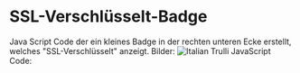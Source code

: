 # SSL-Verschlüsselt-Badge
Java Script Code der ein kleines Badge in der rechten unteren Ecke erstellt, welches "SSL-Verschlüsselt" anzeigt.
Bilder:
<img src="[pic_trulli.jpg](https://github.com/dmd2222/SSL-Verschl-sselt-Badge/blob/main/images/1.JPG?raw=true)" alt="Italian Trulli">
JavaScript Code:
<code>
<script>
  // Überprüft, ob die Seite über HTTPS geladen wurde
  if (window.location.protocol === 'https:') {
    // Erstellen eines Elements für das Schlosssymbol
    var lockIcon = document.createElement('div');
    lockIcon.innerHTML = '🔒 SSL-Verschlüsselt';

    // Stilisieren des Symbols
    lockIcon.style.position = 'fixed';
    lockIcon.style.bottom = '10px';
    lockIcon.style.right = '10px';
    lockIcon.style.backgroundColor = 'green';
    lockIcon.style.color = 'white';
    lockIcon.style.padding = '5px';
    lockIcon.style.borderRadius = '3px';
    lockIcon.style.zIndex = '9999';

    // Fügt das Symbol zur Webseite hinzu
    document.body.appendChild(lockIcon);
  }
</script>
</code>
